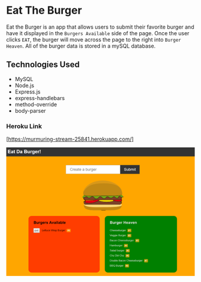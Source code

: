 # Eat The Burger

Eat the Burger is an app that allows users to submit their favorite burger and have it displayed in the `Burgers Available` side of the page. Once the user clicks `EAT`, the burger will move across the page to the right into `Burger Heaven`. All of the burger data is stored in a mySQL database. 


## Technologies Used
* MySQL
* Node.js
* Express.js
* express-handlebars
* method-override
* body-parser


### Heroku Link
[https://murmuring-stream-25841.herokuapp.com/]

<img src="public/assets/img/Screenshot.PNG">
